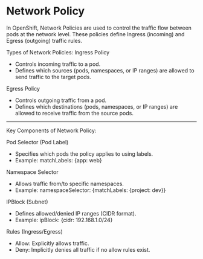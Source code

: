 # Network Policy

In OpenShift, Network Policies are used to control the traffic flow between pods at the network level. These policies define Ingress (incoming) and Egress (outgoing) traffic rules.

Types of Network Policies:
Ingress Policy
- Controls incoming traffic to a pod.
- Defines which sources (pods, namespaces, or IP ranges) are allowed to send traffic to the target pods.

Egress Policy
- Controls outgoing traffic from a pod.
- Defines which destinations (pods, namespaces, or IP ranges) are allowed to receive traffic from the source pods.

---

Key Components of Network Policy:

Pod Selector (Pod Label)
- Specifies which pods the policy applies to using labels.
- Example: matchLabels: {app: web}

Namespace Selector
- Allows traffic from/to specific namespaces.
- Example: namespaceSelector: {matchLabels: {project: dev}}

IPBlock (Subnet)
- Defines allowed/denied IP ranges (CIDR format).
- Example: ipBlock: {cidr: 192.168.1.0/24}

Rules (Ingress/Egress)
- Allow: Explicitly allows traffic.
- Deny: Implicitly denies all traffic if no allow rules exist.
